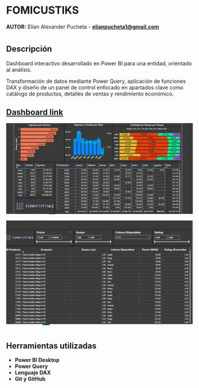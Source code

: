 # FOMICUSTIKS

**AUTOR:** Elian Alexander Pucheta - **elianpucheta1@gmail.com**

#
## Descripción

Dashboard interactivo desarrollado en Power BI para una entidad, orientado al análisis.

Transformación de datos mediante Power Query, aplicación de funciones DAX y diseño de un panel de control enfocado en apartados clave como catálogo de productos, detalles de ventas y rendimiento económico.

## [Dashboard link](https://github.com/eliancba/Fomicustiks/tree/main/FOMICUSTIKS/pbix)

![previa](https://github.com/eliancba/Fomicustiks/blob/main/FOMICUSTIKS/imagenes/PREVIA%201.png)

![previa2](https://github.com/eliancba/Fomicustiks/blob/main/FOMICUSTIKS/imagenes/PREVIA%202.png)
#

## Herramientas utilizadas

- **Power BI Desktop**  
- **Power Query**  
- **Lenguaje DAX**  
- **Git y GitHub**